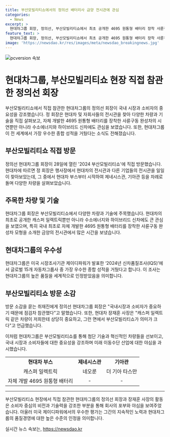 ```yaml
---
title: 부산모빌리티쇼에서의 정의선 배터리사 금양 전시관에 관심
categories:
  - News
excerpt: >
  현대차그룹 회장, 정의선, 부산모빌리티쇼에서 최초 공개한 4695 원통형 배터리 장착 사륜구동 완성차 모형을 확인하며 국내 시장과 소비자의 중요성 강조. 현대차, 제네시스, 기아 등의 브랜드 관련 전시관과 전시물을 방문하고 관심을 표시. 관련하여 취재진에게 국내시장과 소비자가 중요하기 때문에 참관이라고 밝혔으며, 장재훈 사장은 전기차 및 수소모빌리티에 관한 의견을 전달. 그리고 현대차그룹은 미국 시장조사기업 제이디파워가 발표한 ‘2024년 신차품질조사(IQS)에서 글로벌 15개 자동차그룹사 중 가장 우수한 종합 성적을 거뒀다고 함.
feature_text: >
  현대차그룹 회장, 정의선, 부산모빌리티쇼에서 최초 공개한 4695 원통형 배터리 장착 사륜구동 완성차 모형을 확인하며 국내 시장과 소비자의 중요성 강조. 현대차, 제네시스, 기아 등의 브랜드 관련 전시관과 전시물을 방문하고 관심을 표시. 관련하여 취재진에게 국내시장과 소비자가 중요하기 때문에 참관이라고 밝혔으며, 장재훈 사장은 전기차 및 수소모빌리티에 관한 의견을 전달. 그리고 현대차그룹은 미국 시장조사기업 제이디파워가 발표한 ‘2024년 신차품질조사(IQS)에서 글로벌 15개 자동차그룹사 중 가장 우수한 종합 성적을 거뒀다고 함.
image: 'https://newsdao.kr/res/images/meta/newsdao_breakingnews.jpg'
---
```


<p><img src="https://newsdao.kr/res/images/meta/newsdao_breakingnews.jpg" alt="pcversion 속보" /></p>

<h1>현대차그룹, 부산모빌리티쇼 현장 직접 참관한 정의선 회장</h1>

<p data-ke-size="size16">부산모빌리티쇼에서 직접 참관한 현대차그룹의 정의선 회장이 국내 시장과 소비자의 중요성을 강조했습니다. 정 회장은 현대차 및 자회사들의 전시관을 찾아 다양한 차량과 기술을 직접 살펴보고, 자체 개발한 4695 원통형 배터리를 장착한 사륜구동 완성차의 시연뿐만 아니라 수소에너지와 하이브리드 신차에도 관심을 보였습니다. 또한, 현대차그룹이 전 세계에서 가장 우수한 종합 성적을 거뒀다는 소식도 전해졌습니다.</p>

<h2 data-ke-size="size26">부산모빌리티쇼 직접 방문</h2>

<p data-ke-size="size16">정의선 현대차그룹 회장이 28일에 열린 '2024 부산모빌리티쇼'에 직접 방문했습니다. 현대차에 따르면 정 회장은 행사장에서 현대차의 전시관과 다른 기업들의 전시관을 일일이 찾아보았는데, 그 중에서 현대차 부스부터 시작하여 제네시스관, 기아관 등을 차례로 돌며 다양한 차량을 살펴보았습니다.</p>

<h2 data-ke-size="size26">주목한 차량 및 기술</h2>

<p data-ke-size="size16">현대차그룹 회장은 부산모빌리티쇼에서 다양한 차량과 기술에 주목했습니다. 현대차의 최초로 공개한 캐스퍼 일렉트릭뿐만 아니라 수소에너지와 하이브리드 신차에도 큰 관심을 보였으며, 특히 국내 최초로 자체 개발한 4695 원통형 배터리를 장착한 사륜구동 완성차 모형을 소개한 금양의 전시관에서 많은 시간을 보냈습니다.</p>

<h2 data-ke-size="size26">현대차그룹의 우수성</h2>

<p data-ke-size="size16">현대차그룹은 미국 시장조사기관 제이디파워가 발표한 ‘2024년 신차품질조사(IQS)’에서 글로벌 15개 자동차그룹사 중 가장 우수한 종합 성적을 거뒀다고 합니다. 이 조사는 현대차그룹의 높은 품질을 세계적으로 인정받았음을 의미합니다.</p>

<h2 data-ke-size="size26">부산모빌리티쇼 방문 소감</h2>

<p data-ke-size="size16">방문 소감을 묻는 취재진에게 정의선 현대차그룹 회장은 "국내시장과 소비자가 중요하기 때문에 점검차 참관했다"고 말했습니다. 또한, 현대차 장재훈 사장은 "캐스퍼 일렉트릭 같은 차량이 저희한테 상당히 중요하고, 그런 면에서 부산모빌리티쇼가 의미가 크다"고 언급했습니다.</p>

<p data-ke-size="size16">이처럼 현대차그룹은 부산모빌리티쇼를 통해 첨단 기술과 혁신적인 차량들을 선보이고, 국내 시장과 소비자들에 대한 중요성을 강조하며 미래 이동수단 산업에 대한 야심을 과시했습니다.</p>

<table>
    <tr>
        <td style="text-align: center; height: 17px;"><b>현대차 부스</b></td>
        <td style="text-align: center; height: 17px;"><b>제네시스관</b></td>
        <td style="text-align: center; height: 17px;"><b>기아관</b></td>
    </tr>
    <tr>
        <td style="text-align: center; height: 17px;">캐스퍼 일렉트릭</td>
        <td style="text-align: center; height: 17px;">네오룬</td>
        <td style="text-align: center; height: 17px;">더 기아 타스만</td>
    </tr>
    <tr>
        <td style="text-align: center; height: 17px;">자체 개발 4695 원통형 배터리</td>
        <td style="text-align: center; height: 17px;">-</td>
        <td style="text-align: center; height: 17px;">-</td>
    </tr>
</table>

<hr>

<p data-ke-size="size16">부산모빌리티쇼 현장에서 직접 참관한 현대차그룹의 정의선 회장과 장재훈 사장의 활동은 소비자 중심의 비전과 기술력을 강조한 부분을 통해 회사의 포부와 야심을 보여주었습니다. 아울러 미국 제이디파워에서의 우수한 평가는 그간의 지속적인 노력과 현대차그룹의 품질경영에 대한 높은 수준의 인정을 의미합니다.</p>
실시간 뉴스 속보는, <a href="https://newsdao.kr" rel="dofollow">https://newsdao.kr</a>


